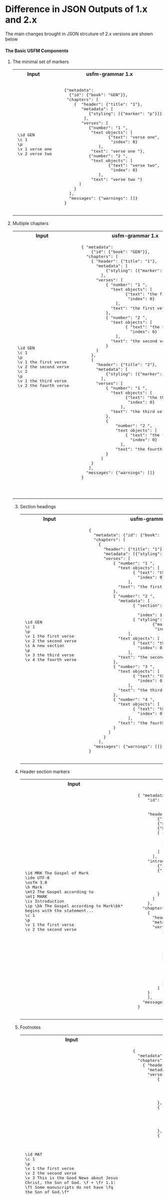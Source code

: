 # Difference in JSON Outputs of 1.x and 2.x

The main changes brought in JSON strcuture of 2.x versions are shown below 
#### The Basic USFM Components

1. The minimal set of markers
    <table><tr><th>Input</th><th>usfm-grammar 1.x</th><th>usfm-grammar 2.x</th></tr><td>
    <pre>
    \id GEN
    \c 1
    \p
    \v 1 verse one
    \v 2 verse two
    </pre></td><td><pre>      
      {"metadata": 
        {"id": {"book": "GEN"}},
       "chapters": [
          {  "header": {"title": "1"},
             "metadata": [
                {"styling": [{"marker": "p"}]}
              ],
             "verses": [
                {"number": "1 ",
                 "text objects": [
                        {"text": "verse one",
                         "index": 0}
                    ],
                 "text": "verse one "},
                {"number": "2 ",
                 "text objects": [
                        {"text": "verse two",
                         "index": 0}
                    ],
                 "text": "verse two "}
            ]
          }
        ],
        "messages": {"warnings": []}
      }
    </pre></td><td><pre>      
    {"book":{"bookCode":"GEN"},
      "chapters":[
      {"chapterNumber":"1",
          "contents":[
          {"p":null},
            {"verseNumber":"1",
              "verseText":"verse one",
              "contents":[
              "verse one"
                ]},
            {"verseNumber":"2",
              "verseText":"verse two",
              "contents":[
              "verse two"
                ]}
            ]}
        ],
      "_messages":{"_warnings":[]}}
    </pre></tr></table>


2. Multiple chapters

    <table><tr><th>Input</th><th>usfm-grammar 1.x</th><th>usfm-grammar 2.x</th></tr><td>     <pre>
    \id GEN
    \c 1
    \p
    \v 1 the first verse
    \v 2 the second verse
    \c 2
    \p
    \v 1 the third verse
    \v 2 the fourth verse
    </pre></td><td><pre>
      { "metadata": 
          {"id": {"book": "GEN"}},
        "chapters": [
          { "header": {"title": "1"},
            "metadata": [
                {"styling": [{"marker": "p"}]}
              ],
            "verses": [
                { "number": "1 ",
                  "text objects": [
                        {"text": "the first verse",
                         "index": 0}
                    ],
                  "text": "the first verse "
                },
                { "number": "2 ",
                  "text objects": [
                        { "text": "the second verse",
                          "index": 0}
                    ],
                  "text": "the second verse "
                }
            ]
          },
          {
            "header": {"title": "2"},
            "metadata": [
                {"styling": [{"marker": "p"}]}
              ],
            "verses": [
                { "number": "1 ",
                  "text objects": [
                        {"text": "the third verse",
                         "index": 0}
                      ],
                  "text": "the third verse "
                },
                {
                    "number": "2 ",
                    "text objects": [
                        { "text": "the fourth verse",
                          "index": 0}
                      ],
                    "text": "the fourth verse "
                }
              ]
          }
         ],
        "messages": {"warnings": []}
      }
  </pre></td><td><pre>      
    {"book":{"bookCode":"GEN"},
      "chapters":[
      {"chapterNumber":"1",
          "contents":[
          {"p":null},
            {"verseNumber":"1",
              "verseText":"the first verse",
              "contents":[
              "the first verse"
                ]},
            {"verseNumber":"2",
              "verseText":"the second verse",
              "contents":[
              "the second verse"
                ]}
            ]},
        {"chapterNumber":"2",
          "contents":[
          {"p":null},
            {"verseNumber":"1",
              "verseText":"the third verse",
              "contents":[
              "the third verse"
                ]},
            {"verseNumber":"2",
              "verseText":"the fourth verse",
              "contents":[
              "the fourth verse"
                ]}
            ]}
        ],
      "_messages":{"_warnings":[]}}
     </pre></tr></table>


3. Section headings

    <table><tr><th>Input</th><th>usfm-grammar 1.x</th><th>usfm-grammar 2.x</th></tr><td>     <pre>
    \id GEN
    \c 1
    \p
    \v 1 the first verse
    \v 2 the second verse
    \s A new section
    \p
    \v 3 the third verse
    \v 4 the fourth verse
    </pre></td><td><pre>
      {
        "metadata": {"id": {"book": "GEN"}},
        "chapters": [
          {
            "header": {"title": "1"},
            "metadata": [{"styling": [{"marker": "p"}]}],
            "verses": [
                { "number": "1 ",
                  "text objects": [
                        { "text": "the first verse",
                          "index": 0}
                      ],
                  "text": "the first verse "
                },
                { "number": "2 ",
                  "metadata": [
                        { "section": {"text": "A new section",
                                      "marker": "s"},
                          "index": 1},
                        { "styling": [
                                {"marker": "p",
                                 "index": 2}]}
                      ],
                  "text objects": [
                        { "text": "the second verse",
                          "index": 0}
                      ],
                  "text": "the second verse "
                },
                { "number": "3 ",
                  "text objects": [
                        { "text": "the third verse",
                          "index": 0}
                      ],
                  "text": "the third verse "
                },
                { "number": "4 ",
                  "text objects": [
                        { "text": "the fourth verse",
                          "index": 0}
                      ],
                  "text": "the fourth verse "
                }
              ]
            }
          ],
        "messages": {"warnings": []}
      }
     </pre></td><td><pre>      
      {"book":{"bookCode":"GEN"},
        "chapters":[
        {"chapterNumber":"1",
            "contents":[
            {"p":null},
              {"verseNumber":"1",
                "verseText":"the first verse",
                "contents":[
                "the first verse"
                  ]},
              {"verseNumber":"2",
                "verseText":"the second verse",
                "contents":[
                "the second verse",
                  [
                  {"s":[
                      "A new section"
                        ]}
                    ],
                  {"p":null}
                  ]},
              {"verseNumber":"3",
                "verseText":"the third verse",
                "contents":[
                "the third verse"
                  ]},
              {"verseNumber":"4",
                "verseText":"the fourth verse",
                "contents":[
                "the fourth verse"
                  ]}
              ]}
          ],
        "_messages":{"_warnings":[]}}
     </pre></tr></table>


4. Header section markers

    <table><tr><th>Input</th><th>usfm-grammar 1.x</th><th>usfm-grammar 2.x</th></tr><td>     <pre>
    \id MRK The Gospel of Mark
    \ide UTF-8
    \usfm 3.0
    \h Mark
    \mt2 The Gospel according to
    \mt1 MARK
    \is Introduction
    \ip \bk The Gospel according to Mark\bk* 
    begins with the statement...
    \c 1
    \p
    \v 1 the first verse
    \v 2 the second verse
    </pre></td><td><pre>
      { "metadata": {
          "id": {
                        "book": "MRK",
                        "details": " The Gospel of Mark"},
          "headers": [
              {"ide": "UTF-8"},
              {"usfm": "3.0"},
              {"h": "Mark"},
              [ {"mt": [{"text": "The Gospel according to"}],
                 "number": "2"},
                {"mt": [{"text": "MARK"}],
                 "number": "1"}
              ]
            ],
          "introduction": [
              {"is": [{"text": "Introduction"}]},
              {"ip": [{ "bk": [{"text": "The Gospel according to Mark"}],
                        "text": "The Gospel according to Mark",
                        "closed": true,
                        "inline": true},
                      {"text": "begins with the statement..."}]
              }
            ]
          },
        "chapters": [
          {
            "header": {"title": "1"},
            "metadata": [{"styling": [{"marker": "p"}]}],
            "verses": [
                { "number": "1 ",
                  "text objects": [
                        { "text": "the first verse",
                          "index": 0}],
                  "text": "the first verse "
                },
                { "number": "2 ",
                  "text objects": [
                        { "text": "the second verse",
                          "index": 0}],
                  "text": "the second verse "
                }
              ]
          }
          ],
        "messages": {"warnings": ["Empty lines present. "]}
      }
     </pre></td><td><pre>      
      {"book":{"bookCode":"MRK",
          "description":"The Gospel of Mark",
          "meta":[
          {"ide":"UTF-8"},
            {"usfm":"3.0"},
            {"h":"Mark"},
            [
            {"mt2":[
                "The Gospel according to"
                  ]},
              {"mt1":[
                "MARK"
                  ]}
              ],
            {"is":[
              "Introduction"
                ]},
            {"ip":[
              {"bk":[
                  "The Gospel according to Mark"
                    ],
                  "closing":"\\bk*"},
                "begins with the statement..."
                ]}
            ]},
        "chapters":[
        {"chapterNumber":"1",
            "contents":[
            {"p":null},
              {"verseNumber":"1",
                "verseText":"the first verse",
                "contents":[
                "the first verse"
                  ]},
              {"verseNumber":"2",
                "verseText":"the second verse",
                "contents":[
                "the second verse"
                  ]}
              ]}
          ],
        "_messages":{"_warnings":[]}}
     </pre></tr></table>


5. Footnotes

    <table><tr><th>Input</th><th>usfm-grammar 1.x</th><th>usfm-grammar 2.x</th></tr><td>     <pre>
    \id MAT
    \c 1
    \p
    \v 1 the first verse
    \v 2 the second verse
    \v 3 This is the Good News about Jesus 
    Christ, the Son of God. \f + \fr 1.1: 
    \ft Some manuscripts do not have \fq 
    the Son of God.\f*
    </pre></td><td><pre>
      { 
        "metadata": {"id": {"book": "MAT"}},
        "chapters": [
          { "header": {"title": "1"},
            "metadata": [{"styling": [{"marker": "p"}]}],
            "verses": [
                { "number": "1 ",
                  "text objects": [
                        { "text": "the first verse",
                          "index": 0}],
                  "text": "the first verse "
                },
                { "number": "2 ",
                  "text objects": [
                        { "text": "the second verse",
                          "index": 0}],
                  "text": "the second verse "
                },
                { "number": "3 ",
                  "metadata": [
                        { "footnote": [
                                { "text": "+ ",
                                  "index": 1},
                                { "marker": "fr",
                                  "inline": true,
                                  "index": 2},
                                { "text": "1.1: ",
                                  "index": 3},
                                { "marker": "ft",
                                  "inline": true,
                                  "index": 4},
                                { "text": "Some manuscripts do not have ",
                                  "index": 5},
                                { "marker": "fq",
                                  "inline": true,
                                  "index": 6},
                                { "text": "the Son of God.",
                                  "index": 7}],
                            "marker": "f",
                            "closed": true,
                            "inline": true,
                            "index": 1
                        }],
                  "text objects": [
                        { "text": "This is the Good News about Jesus Christ, the Son of God. ",
                          "index": 0}],
                  "text": "This is the Good News about Jesus Christ, the Son of God.  "
                }
              ]
            }
          ],
        "messages": {"warnings": []}
      }
     </pre></td><td><pre>      
      {"book":{"bookCode":"MAT"},
        "chapters":[
        {"chapterNumber":"1",
            "contents":[
            {"p":null},
              {"verseNumber":"1",
                "verseText":"the first verse",
                "contents":[
                "the first verse"
                  ]},
              {"verseNumber":"2",
                "verseText":"the second verse",
                "contents":[
                "the second verse"
                  ]},
              {"verseNumber":"3",
                "verseText":"This is the Good News about Jesus Christ,
                the Son of God.",
                "contents":[
                "This is the Good News about Jesus Christ,
                  the Son of God.",
                  {"footnote":[
                    {"caller":"+"},
                      {"fr":"1.1:"},
                      {"ft":"Some manuscripts do not have"},
                      {"fq":"the Son of God."}
                      ],
                    "closing":"\\f*"}
                  ]}
              ]}
          ],
        "_messages":{"_warnings":[]}}
     </pre></tr></table>


6. Cross-refs

    <table><tr><th>Input</th><th>usfm-grammar 1.x</th><th>usfm-grammar 2.x</th></tr><td>     <pre>
    \id MAT
    \c 1
    \p
    \v 1 the first verse
    \v 2 the second verse
    \v 3 \x - \xo 2.23: \xt Mrk 1.24; 
    Luk 2.39; Jhn 1.45.\x* and made his 
    home in a town named Nazareth.
    </pre></td><td><pre>
      {
        "metadata": {"id": {"book": "MAT"}},
        "chapters": [
          { "header": {"title": "1"},
            "metadata": [{"styling": [{"marker": "p"}]}],
            "verses": [
                { "number": "1 ",
                  "text objects": [
                        { "text": "the first verse",
                          "index": 0}],
                  "text": "the first verse "
                },
                { "number": "2 ",
                  "text objects": [
                        { "text": "the second verse",
                          "index": 0}],
                  "text": "the second verse "
                },
                { "number": "3 ",
                  "metadata": [
                        { "cross-ref": [
                                { "text": "- ",
                                  "index": 1},
                                { "marker": "xo",
                                  "inline": true,
                                  "index": 2},
                                { "text": "2.23: ",
                                  "index": 3},
                                { "marker": "xt",
                                  "inline": true,
                                  "index": 4},
                                { "text": "Mrk 1.24; Luk 2.39; Jhn 1.45.",
                                  "index": 5}],
                            "marker": "x",
                            "closed": true,
                            "inline": true,
                            "index": 0}],
                    "text objects": [
                        { "text": "and made his home in a town named Nazareth.",
                          "index": 1}],
                    "text": "and made his home in a town named Nazareth. "
                }
              ]
            }
          ],
        "messages": {"warnings": []}
      }
   </pre></td><td><pre>      
    {"book":{"bookCode":"MAT"},
      "chapters":[
      {"chapterNumber":"1",
          "contents":[
          {"p":null},
            {"verseNumber":"1",
              "verseText":"the first verse",
              "contents":[
              "the first verse"
                ]},
            {"verseNumber":"2",
              "verseText":"the second verse",
              "contents":[
              "the second verse"
                ]},
            {"verseNumber":"3",
              "verseText":"and made his home in a town named Nazareth.",
              "contents":[
              {"cross-ref":[
                  {"caller":"-"},
                    {"xo":"2.23:"},
                    {"xt":"Mrk 1.24; Luk 2.39; Jhn 1.45."}
                    ],
                  "closing":"\\x* "},
                "and made his home in a town named Nazareth."
                ]}
            ]}
        ],
      "_messages":{"_warnings":[]}}
     </pre></tr></table>


7. Multiple para markers

    <table><tr><th>Input</th><th>usfm-grammar 1.x</th><th>usfm-grammar 2.x</th></tr><td>     <pre>
    \id JHN
    \c 1
    \s1 The Preaching of John the 
    Baptist
    \r (Matthew 3.1-12; Luke 3.1-18; 
    John 1.19-28)
    \p
    \v 1 This is the Good News about 
    Jesus Christ, the Son of God.
    \v 2 It began as the prophet 
    Isaiah had written:
    \q1 “God said, ‘I will send my 
    messenger ahead of you
    \q2 to open the way for you.’
    \q1
    \v 3 Someone is shouting in 
    the desert,
    \q2 ‘Get the road ready for 
    the Lord;
    \q2 make a straight path for 
    him to travel!’”
    \p
    \v 4 So John appeared in the 
    desert, baptizing and preaching. 
    “Turn away from your sins and 
    be baptized,” he told the people, 
    “and God will forgive your sins.”
    </pre></td><td><pre>
      {
        "metadata": {"id": {"book": "JHN"}},
        "chapters": [
          { "header": {"title": "1"},
            "metadata": [
                { "section": {
                      "text": "The Preaching of John the Baptist",
                      "marker": "s1"},
                  "sectionPostheader": [
                      {"r": [{"text": "(Matthew 3.1-12; Luke 3.1-18; John 1.19-28)"}]}]},
                { "styling": [{"marker": "p"}]}],
            "verses": [
                { "number": "1 ",
                  "text objects": [
                        { "text": "This is the Good News about Jesus Christ, the Son of God.",
                          "index": 0}],
                  "text": "This is the Good News about Jesus Christ, the Son of God. "
                },
                { "number": "2 ",
                  "metadata": [{"styling": [
                        { "marker": "q1",
                          "index": 1},
                        { "marker": "q2",
                          "index": 3},
                        { "marker": "q1",
                          "index": 5}]}],
                  "text objects": [
                        { "text": "It began as the prophet Isaiah had written:",
                          "index": 0},
                        { "text": "“God said, ‘I will send my messenger ahead of you",
                          "index": 2},
                        { "text": "to open the way for you.’",
                          "index": 4}],
                    "text": "It began as the prophet Isaiah had written: “God said, 
                      ‘I will send my messenger ahead of you to open the way for you.’ "
                },
                { "number": "3 ",
                  "metadata": [{"styling": [
                        { "marker": "q2",
                          "index": 1},
                        { "marker": "q2",
                          "index": 3},
                        { "marker": "p",
                          "index": 5}]}],
                  "text objects": [
                        { "text": "Someone is shouting in the desert,",
                          "index": 0},
                        { "text": "‘Get the road ready for the Lord;",
                          "index": 2},
                        { "text": "make a straight path for him to travel!’”",
                          "index": 4}],
                  "text": "Someone is shouting in the desert, ‘Get the road ready for the Lord; 
                    make a straight path for him to travel!’” "
                },
                { "number": "4 ",
                  "text objects": [
                        { "text": "So John appeared in the desert, baptizing and preaching. 
                            “Turn away from your sins and be baptized,” e told the people, 
                            “and God will forgive your sins.”",
                          "index": 0}],
                  "text": "So John appeared in the desert, baptizing and preaching. 
                    “Turn away from your sins and be baptized,” e told the people, 
                    “and God will forgive your sins.” "
                }
              ]
            }
          ],
        "messages": {"warnings": []}
      }
     </pre></td><td><pre>      
      {"book":{"bookCode":"JHN"},
        "chapters":[
        {"chapterNumber":"1",
            "contents":[
            [
              {"s1":[
                  "The Preaching of John the Baptist"
                    ]},
                {"r":[
                  "(Matthew 3.1-12; Luke 3.1-18; John 1.19-28)"
                    ]}
                ],
              {"p":null},
              {"verseNumber":"1",
                "verseText":"This is the Good News about Jesus Christ,
                the Son of God.",
                "contents":[
                "This is the Good News about Jesus Christ,
                  the Son of God."
                  ]},
              {"verseNumber":"2",
                "verseText":"It began as the prophet Isaiah had written: �God said,
                �I will send my messenger ahead of you to open the way for you.�",
                "contents":[
                "It began as the prophet Isaiah had written:",
                  {"q1":null},
                  "�God said,
                  �I will send my messenger ahead of you",
                  {"q2":null},
                  "to open the way for you.�",
                  {"q1":null}
                  ]},
              {"verseNumber":"3",
                "verseText":"Someone is shouting in the desert,
                �Get the road ready for the Lord; make a straight path for him to travel!��",
                "contents":[
                "Someone is shouting in the desert,
                  ",
                  {"q2":null},
                  "�Get the road ready for the Lord;",
                  {"q2":null},
                  "make a straight path for him to travel!��",
                  {"p":null}
                  ]},
              {"verseNumber":"4",
                "verseText":"So John appeared in the desert,
                baptizing and preaching. �Turn away from your sins and be baptized,
                � he told the people,
                �and God will forgive your sins.�",
                "contents":[
                "So John appeared in the desert,
                  baptizing and preaching. �Turn away from your sins and be baptized,
                  � he told the people,
                  �and God will forgive your sins.�"
                  ]}
              ]}
          ],
        "_messages":{"_warnings":[]}}
     </pre></tr></table>
  

8. Character markers

    <table><tr><th>Input</th><th>usfm-grammar 1.x</th><th>usfm-grammar 2.x</th></tr><tr><td>     <pre>
    \id GEN
    \c 1
    \p
    \v 1 the first verse
    \v 2 the second verse
    \v 15 Tell the Israelites that I, 
    the \nd Lord\nd*, the God of their 
    ancestors, the God of Abraham, Isaac, 
    and Jacob,
    </pre></td><td><pre>
      { "metadata": {"id": {"book": "GEN"}},
        "chapters": [
          { "header": {"title": "1"},
            "metadata": [{"styling": [{"marker": "p"}]}],
            "verses": [
                { "number": "1 ",
                  "text objects": [
                        { "text": "the first verse",
                          "index": 0}],
                  "text": "the first verse "
                },
                { "number": "2 ",
                  "text objects": [
                        { "text": "the second verse",
                          "index": 0}],
                  "text": "the second verse "
                },
                { "number": "15 ",
                  "text objects": [
                        { "text": "Tell the Israelites that I, the ",
                          "index": 0},
                        { "nd": [{"text": "Lord"}],
                          "text": "Lord",
                          "closed": true,
                          "inline": true,
                          "index": 1},
                        { "text": ", the God of their ancestors, the God of Abraham, Isaac, and Jacob,",
                          "index": 2}],
                    "text": "Tell the Israelites that I, the  Lord , the God of their ancestors, 
                      the God of Abraham, Isaac, and Jacob, "
                }
              ]
            }
          ],
        "messages": {"warnings": []}
      }
     </pre></td><td><pre>      
      {"book":{"bookCode":"GEN"},
        "chapters":[
        {"chapterNumber":"1",
            "contents":[
            {"p":null},
              {"verseNumber":"1",
                "verseText":"the first verse",
                "contents":[
                "the first verse"
                  ]},
              {"verseNumber":"2",
                "verseText":"the second verse",
                "contents":[
                "the second verse"
                  ]},
              {"verseNumber":"15",
                "verseText":"Tell the Israelites that I,
                the Lord,
                the God of their ancestors,
                the God of Abraham,
                Isaac,
                and Jacob,
                ",
                "contents":[
                "Tell the Israelites that I,
                  the",
                  {"nd":[
                    "Lord"
                      ],
                    "closing":"\\nd*"},
                  ",
                  the God of their ancestors,
                  the God of Abraham,
                  Isaac,
                  and Jacob,
                  "
                  ]}
              ]}
          ],
        "_messages":{"_warnings":[]}}
     </pre></tr></table>

  
9. Markers with attributes

    <table><tr><th>Input</th><th>usfm-grammar 1.x</th><th>usfm-grammar 2.x</th></tr><td>     <pre>
    \id GEN
    \c 1
    \p
    \v 1 the first verse
    \v 2 the second verse \w gracious|lemma="grace"\w*
    </pre></td><td><pre>
      {
        "metadata": {"id": {"book": "GEN"}},
        "chapters": [
          { "header": {"title": "1"},
            "metadata": [{"styling": [{"marker": "p"}]}],
            "verses": [
                { "number": "1 ",
                  "text objects": [
                        { "text": "the first verse",
                          "index": 0}],
                  "text": "the first verse "
                },
                { "number": "2 ",
                  "text objects": [
                        { "text": "the second verse ",
                          "index": 0},
                        { "w": [{"text": "gracious"}],
                          "text": "gracious",
                          "attributes": [{
                              "name": "lemma",
                              "value": "\"grace\""}],
                          "closed": true,
                          "inline": true,
                          "index": 1}],
                  "text": "the second verse  gracious "
                }
              ]
            }
          ],
        "messages": {"warnings": []}
      }
     </pre></td><td><pre>      
      {"book":{"bookCode":"GEN"},
        "chapters":[
        {"chapterNumber":"1",
            "contents":[
            {"p":null},
              {"verseNumber":"1",
                "verseText":"the first verse",
                "contents":[
                "the first verse"
                  ]},
              {"verseNumber":"2",
                "verseText":"the second verse gracious",
                "contents":[
                "the second verse",
                  {"w":[
                    "gracious"
                      ],
                    "attributes":[
                    {"lemma":"grace"}
                      ],
                    "closing":"\\w*"}
                  ]}
              ]}
          ],
        "_messages":{"_warnings":[]}}
     </pre></tr></table>

 
#### More Complex Components

1. Lists

    <table><tr><th>Input</th><th>usfm-grammar 1.x</th><th>usfm-grammar 2.x</th></tr><td>     <pre>
    \id GEN
    \c 1
    \p
    \v 1 the first verse
    \v 2 the second verse
    \c 2
    \p
    \v 1 the third verse
    \v 2 the fourth verse
    \s1 Administration of the Tribes of Israel
    \lh
    \v 16-22 This is the list of the 
    administrators of the tribes of Israel:
    \li1 Reuben - Eliezer son of Zichri
    \li1 Simeon - Shephatiah son of Maacah
    \li1 Levi - Hashabiah son of Kemuel
    \lf This was the list of the 
    administrators of the tribes of Israel.
    </pre></td><td><pre>
      {
        "metadata": {"id": {"book": "GEN"}},
        "chapters": [
          { "header": {"title": "1"},
            "metadata": [{"styling": [{"marker": "p"}]}],
            "verses": [
                { "number": "1 ",
                  "text objects": [
                        { "text": "the first verse",
                          "index": 0}],
                  "text": "the first verse "
                },
                { "number": "2 ",
                  "text objects": [
                        { "text": "the second verse",
                          "index": 0}],
                  "text": "the second verse "
                }]
          },
          { "header": {"title": "2"},
            "metadata": [{"styling": [{"marker": "p"}]}],
            "verses": [
                { "number": "1 ",
                  "text objects": [
                        { "text": "the third verse",
                          "index": 0}],
                  "text": "the third verse "
                },
                { "number": "2 ",
                  "metadata": [
                        { "section": {
                                "text": "Administration of the Tribes of Israel",
                                "marker": "s1"},
                          "index": 1},
                        { "styling": [
                                { "marker": "lh",
                                  "index": 2}]}],
                  "text objects": [
                        { "text": "the fourth verse",
                          "index": 0}],
                  "text": "the fourth verse "
                },
                { "number": "16-22 ",
                  "metadata": [{"styling": [
                        { "marker": "lf",
                          "index": 2}]}],
                  "text objects": [
                        { "text": "This is the list of the administrators 
                                  of the tribes of Israel:",
                          "index": 0},
                        { "list": [
                                { "li": [{"text": "Reuben - Eliezer son of Zichri"}],
                                  "number": "1"},
                                { "li": [{"text": "Simeon - Shephatiah son of Maacah"}],
                                  "number": "1"},
                                { "li": [{"text": "Levi - Hashabiah son of Kemuel"}],
                                  "number": "1"}],
                          "text": "Reuben - Eliezer son of Zichri | Simeon - 
                                    Shephatiah son of Maacah | Levi - Hashabiah 
                                    son of Kemuel | ",
                          "index": 1},
                        { "text": "This was the list of the administrators of the tribes of Israel.",
                          "index": 3}],
                    "text": "This is the list of the administrators of the tribes of 
                              Israel: Reuben - Eliezer son of Zichri | Simeon - 
                              Shephatiah son of Maacah | Levi - Hashabiah 
                              son of Kemuel |  This was the list of the administrators 
                              of the tribes of Israel. "
                }
              ]
            }
          ],
        "messages": {"warnings": []}
      }
     </pre></td><td><pre>
      {"book":{"bookCode":"GEN"},
        "chapters":[
        {"chapterNumber":"1",
            "contents":[
            {"p":null},
              {"verseNumber":"1",
                "verseText":"the first verse",
                "contents":[
                "the first verse"
                  ]},
              {"verseNumber":"2",
                "verseText":"the second verse",
                "contents":[
                "the second verse"
                  ]}
              ]},
          {"chapterNumber":"2",
            "contents":[
            {"p":null},
              {"verseNumber":"1",
                "verseText":"the third verse",
                "contents":[
                "the third verse"
                  ]},
              {"verseNumber":"2",
                "verseText":"the fourth verse",
                "contents":[
                "the fourth verse",
                  [
                  {"s1":[
                      "Administration of the Tribes of Israel",
                        {"list":[
                          {"lh":null}
                            ]}
                        ]}
                    ]
                  ]},
              {"verseNumber":"16-22",
                "verseText":"This is the list of the administrators of the tribes of Israel: Reuben - Eliezer son of Zichri Simeon - Shephatiah son of Maacah Levi - Hashabiah son of Kemuel This was the list of the administrators of the tribes of Israel.",
                "contents":[
                "This is the list of the administrators of the tribes of Israel:",
                  {"list":[
                    {"li1":[
                        "Reuben - Eliezer son of Zichri"
                          ]},
                      {"li1":[
                        "Simeon - Shephatiah son of Maacah"
                          ]},
                      {"li1":[
                        "Levi - Hashabiah son of Kemuel"
                          ]},
                      {"lf":[
                        "This was the list of the administrators of the tribes of Israel."
                          ]}
                      ]}
                  ]}
              ]}
          ],
        "_messages":{"_warnings":[]}}
     </pre></tr></table>


2. Header section with more markers

    <table><tr><th>Input</th><th>usfm-grammar 1.x</th><th>usfm-grammar 2.x</th></tr><td>     <pre>
    \id MRK 41MRKGNT92.SFM, Good News Translation, June 2003
    \h John
    \toc1 The Gospel according to John
    \toc2 John
    \mt2 The Gospel
    \mt3 according to
    \mt1 JOHN
    \ip The two endings to the Gospel, 
    which are enclosed in brackets, 
    are generally regarded as written 
    by someone other than the author 
    of \bk Mark\bk*
    \iot Outline of Contents
    \io1 The beginning of the 
    gospel \ior (1.1-13)\ior*
    \io1 Jesus' public ministry in 
    Galilee \ior (1.14–9.50)\ior*
    \io1 From Galilee to 
    Jerusalem \ior (10.1-52)\ior*
    \c 1
    \ms BOOK ONE
    \mr (Psalms 1–41)
    \p
    \v 1 the first verse
    \v 2 the second verse
    </pre></td><td><pre>
      {
        "metadata": {"id": {
            "book": "MRK",
            "details": " 41MRKGNT92.SFM, Good News Translation, June 2003"},
          "headers": [
            { "h": "John"},
            { "toc1": [{"text": "The Gospel according to John"}]},
            { "toc2": [{"text": "John"}]},
            [ { "mt": [{"text": "The Gospel"}],
                "number": "2"},
              { "mt": [{"text": "according to"}],
                "number": "3"},
              { "mt": [{"text": "JOHN"}],
                "number": "1"}]
            ],
          "introduction": [
            { "ip": [{  "text": "The two endings to the Gospel, which are 
                          enclosed in brackets, are generally regarded as 
                          written by someone other than the author of "},
                    { "bk": [{"text": "Mark"}],
                      "text": "Mark",
                      "closed": true,
                      "inline": true}]},
            { "iot": [{"text": "Outline of Contents"}]},
            [   { "io": [
                        {
                            "text": "The beginning of the gospel "
                        },
                        {
                            "ior": [
                                {
                                    "text": "(1.1-13)"
                                }
                            ],
                            "text": "(1.1-13)",
                            "closed": true,
                            "inline": true
                        }
                    ],
                  "number": "1"
                },
                { "io": [ { "text": "Jesus' public ministry in Galilee "},
                          { "ior": [{"text": "(1.14–9.50)"}],
                            "text": "(1.14–9.50)",
                            "closed": true,
                            "inline": true}],
                  "number": "1"},
                { "io": [ { "text": "From Galilee to Jerusalem "},
                          { "ior": [{"text": "(10.1-52)"}],
                            "text": "(10.1-52)",
                            "closed": true,
                            "inline": true}],
                  "number": "1"}]
          ]
          },
        "chapters": [
          { "header": {"title": "1"},
            "metadata": [
                {"section": 
                      {"ms": {"text": "BOOK ONE"}},
                  "sectionPostheader": [
                      {"mr": {"text": "(Psalms 1–41)"}}]
                },
                {"styling": [{"marker": "p"}]}],
            "verses": [
                { "number": "1 ",
                  "text objects": [
                        { "text": "the first verse",
                          "index": 0}],
                  "text": "the first verse "
                },
                { "number": "2 ",
                  "text objects": [
                        { "text": "the second verse",
                          "index": 0}],
                  "text": "the second verse "
                }
            ]
          }
          ],
        "messages": {"warnings": []}
      }
     </pre></td><td><pre>

      {"book":{"bookCode":"MRK",
          "description":"41MRKGNT92.SFM,
          Good News Translation,
          June 2003",
          "meta":[
          {"h":"John"},
            {"toc1":[
              "The Gospel according to John"
                ]},
            {"toc2":[
              "John"
                ]},
            [
            {"mt2":[
                "The Gospel"
                  ]},
              {"mt3":[
                "according to"
                  ]},
              {"mt1":[
                "JOHN"
                  ]}
              ],
            {"ip":[
              "The two endings to the Gospel,
                which are enclosed in brackets,
                are generally regarded as written by someone other than the author of",
                {"bk":[
                  "Mark"
                    ],
                  "closing":"\\bk*"}
                ]},
            {"iot":[
              "Outline of Contents"
                ]},
            [
            {"io1":[
                "The beginning of the gospel",
                  {"ior":[
                    "(1.1-13)"
                      ],
                    "closing":"\\ior*"}
                  ]},
              {"io1":[
                "Jesus' public ministry in Galilee",
                  {"ior":[
                    "(1.14�9.50)"
                      ],
                    "closing":"\\ior*"}
                  ]},
              {"io1":[
                "From Galilee to Jerusalem",
                  {"ior":[
                    "(10.1-52)"
                      ],
                    "closing":"\\ior*"}
                  ]}
              ]
            ]},
        "chapters":[
        {"chapterNumber":"1",
            "contents":[
            [
              {"ms":"BOOK ONE"},
                {"mr":"(Psalms 1�41)"}
                ],
              {"p":null},
              {"verseNumber":"1",
                "verseText":"the first verse",
                "contents":[
                "the first verse"
                  ]},
              {"verseNumber":"2",
                "verseText":"the second verse",
                "contents":[
                "the second verse"
                  ]}
              ]}
          ],
        "_messages":{"_warnings":[]}}
     </pre></tr></table>


3. Character marker nesting

    <table><tr><th>Input</th><th>usfm-grammar 1.x</th><th>usfm-grammar 2.x</th></tr><td>     <pre>
    \id GEN
    \c 1
    \p
    \v 1 the first verse
    \v 2 the second verse
    \v 14 That is why \bk The Book of 
    the \+nd Lord\+nd*'s Battles\bk* 
    speaks of “...the town of Waheb in 
    the area of Suphah
    </pre></td><td><pre>
      {
        "metadata": {"id": {"book": "GEN"}},
        "chapters": [
          { "header": {"title": "1"},
            "metadata": [{ "styling": [{"marker": "p"}]}],
            "verses": [
                { "number": "1 ",
                  "text objects": [
                        { "text": "the first verse",
                          "index": 0}],
                  "text": "the first verse "
                },
                { "number": "2 ",
                  "text objects": [
                        { "text": "the second verse",
                          "index": 0}],
                  "text": "the second verse "
                },
                { "number": "14 ",
                  "text objects": [
                        { "text": "That is why ",
                          "index": 0},
                        { "bk": [ {"text": "The Book of the "},
                                  {"+nd": [{"text": "Lord"}],
                                    "text": "Lord",
                                    "closed": true,
                                    "inline": true},
                                  { "text": "'s Battles"}],
                          "text": "The Book of the Lord's Battles",
                          "closed": true,
                          "inline": true,
                          "index": 1},
                        { "text": "speaks of “...the town of Waheb in the area of Suphah",
                          "index": 2}],
                    "text": "That is why  The Book of the Lord's Battles speaks of 
                          “...the town of Waheb in the area of Suphah "
                }
              ]
            }
          ],
        "messages": {"warnings": []}
      }
     </pre></td><td><pre>
      {"book":{"bookCode":"GEN"},
        "chapters":[
        {"chapterNumber":"1",
            "contents":[
            {"p":null},
              {"verseNumber":"1",
                "verseText":"the first verse",
                "contents":[
                "the first verse"
                  ]},
              {"verseNumber":"2",
                "verseText":"the second verse",
                "contents":[
                "the second verse"
                  ]},
              {"verseNumber":"14",
                "verseText":"That is why The Book of the Lord's Battles speaks of �...the town of Waheb in the area of Suphah",
                "contents":[
                "That is why",
                  {"bk":[
                    "The Book of the",
                      {"+nd":[
                        "Lord"
                          ],
                        "closing":"\\+nd*"},
                      "'s Battles"
                      ],
                    "closing":"\\bk*"},
                  "speaks of �...the town of Waheb in the area of Suphah"
                  ]}
              ]}
          ],
        "_messages":{"_warnings":[]}}
     </pre></tr></table>


4. Markers with default attributes

    <table><tr><th>Input</th><th>usfm-grammar 1.x</th><th>usfm-grammar 2.x</th></tr><td>     <pre>
    \id GEN
    \c 1
    \p
    \v 1 the first verse
    \v 2 the second verse \w gracious|grace\w*
    </pre></td><td><pre>
      {
        "metadata": {"id": {"book": "GEN"}},
        "chapters": [
          { "header": {"title": "1"},
            "metadata": [{ "styling": [{"marker": "p"}]}],
            "verses": [
                { "number": "1 ",
                  "text objects": [
                        { "text": "the first verse",
                          "index": 0}],
                  "text": "the first verse "
                },
                { "number": "2 ",
                  "text objects": [
                        { "text": "the second verse ",
                          "index": 0},
                        { "w": [{"text": "gracious"}],
                          "text": "gracious",
                          "attributes": [
                                { "name": "default attribute",
                                  "value": "grace"}],
                          "closed": true,
                          "inline": true,
                          "index": 1}],
                  "text": "the second verse  gracious "
                }
              ]
            }
          ],
        "messages": {"warnings": []}
      }
     </pre></td><td><pre>
    {"book":{"bookCode":"GEN"},
      "chapters":[
      {"chapterNumber":"1",
          "contents":[
          {"p":null},
            {"verseNumber":"1",
              "verseText":"the first verse",
              "contents":[
              "the first verse"
                ]},
            {"verseNumber":"2",
              "verseText":"the second verse gracious",
              "contents":[
              "the second verse",
                {"w":[
                  "gracious"
                    ],
                  "attributes":[
                  {"defaultAttribute":"grace"}
                    ],
                  "closing":"\\w*"}
                ]}
            ]}
        ],
      "_messages":{"_warnings":[]}}
     </pre></tr></table>


5. Link-attributes and custom attributes

    <table><tr><th>Input</th><th>usfm-grammar 1.x</th><th>usfm-grammar 2.x</th></tr><td>     <pre>
    \id GEN
    \c 1
    \p
    \v 1 the first verse
    \v 2 the second 
    verse \w gracious|x-myattr="metadata"\w*
    \q1 “Someone is shouting in the desert,
    \q2 ‘Prepare a road for the Lord;
    \q2 make a straight path for him to travel!’ ”
    \ms \jmp |link-id="article-john_the_baptist"\jmp*
    John the Baptist
    \p John is sometimes called...
    </pre></td><td><pre>
      {
        "metadata": {"id": {"book": "GEN"}},
        "chapters": [
          { "header": {"title": "1"},
            "metadata": [{"styling": [{"marker": "p"}]}],
            "verses": [
                { "number": "1 ",
                  "text objects": [
                        { "text": "the first verse",
                          "index": 0}],
                  "text": "the first verse "
                },
                { "number": "2 ",
                  "metadata": [{"styling": [
                          { "marker": "q1",
                            "index": 2},
                          { "marker": "q2",
                            "index": 4},
                          { "marker": "q2",
                            "index": 6},
                          { "marker": "m",
                            "index": 8},
                          { "marker": "p",
                            "index": 12}]}],
                  "text objects": [
                        { "text": "the second verse ",
                          "index": 0},
                        { "w": [{"text": "gracious"}],
                          "text": "gracious",
                          "attributes": [
                                { "name": "x-myattr",
                                  "value": "\"metadata\""}],
                          "closed": true,
                          "inline": true,
                          "index": 1},
                        { "text": "“Someone is shouting in the desert,",
                          "index": 3},
                        { "text": "‘Prepare a road for the Lord;",
                          "index": 5},
                        { "text": "make a straight path for him to travel!’ ”",
                          "index": 7},
                        { "text": "s ",
                          "index": 9},
                        { "jmp": [],
                          "text": "",
                          "attributes": [
                                { "name": "link-id",
                                  "value": "\"article-john_the_baptist\""}],
                          "closed": true,
                          "inline": true,
                          "index": 10},
                        { "text": "John the Baptist",
                          "index": 11},
                        { "text": "John is sometimes called...",
                          "index": 13}],
                  "text": "the second verse  gracious “Someone is shouting 
                        in the desert, ‘Prepare a road for the Lord; make a 
                        straight path for him to travel!’ ” s   John the Baptist 
                        John is sometimes called... "
                }
             ]
            }
          ],
        "messages": {"warnings": []}
      }
     </pre></td><td><pre>
      {"book":{"bookCode":"GEN"},
        "chapters":[
        {"chapterNumber":"1",
            "contents":[
            {"p":null},
              {"verseNumber":"1",
                "verseText":"the first verse",
                "contents":[
                "the first verse"
                  ]},
              {"verseNumber":"2",
                "verseText":"the second verse gracious �Someone is shouting in the desert,
                �Prepare a road for the Lord; make a straight path for him to travel!� � s John the Baptist John is sometimes called...",
                "contents":[
                "the second",
                  "verse",
                  {"w":[
                    "gracious"
                      ],
                    "attributes":[
                    {"x-myattr":"metadata"}
                      ],
                    "closing":"\\w*"},
                  {"q1":null},
                  "�Someone is shouting in the desert,
                  ",
                  {"q2":null},
                  "�Prepare a road for the Lord;",
                  {"q2":null},
                  "make a straight path for him to travel!� �",
                  {"m":null},
                  "s",
                  {"jmp":[],
                    "attributes":[
                    {"link-id":"article-john_the_baptist"}
                      ],
                    "closing":"\\jmp*"},
                  "John the Baptist",
                  {"p":null},
                  "John is sometimes called..."
                  ]}
              ]}
          ],
        "_messages":{"_warnings":[]}}
     </pre></tr></table>


6. Table 

    <table><tr><th>Input</th><th>usfm-grammar 1.x</th><th>usfm-grammar 2.x</th></tr><td>     <pre>
    \id GEN
    \c 1
    \p
    \v 1 the first verse
    \v 2 the second verse
    \p
    \v 12-83 They presented their 
    offerings in the following order:
    \tr \th1 Day \th2 Tribe \th3 Leader
    \tr \tcr1 1st \tc2 Judah \tc3 Nahshon 
    son of Amminadab
    \tr \tcr1 2nd \tc2 Issachar \tc3 Nethanel
     son of Zuar
    \tr \tcr1 3rd \tc2 Zebulun \tc3 Eliab 
    son of Helon
    </pre></td><td><pre>
      {
        "metadata": {"id": {"book": "GEN"}},
        "chapters": [
          { "header": {"title": "1"},
            "metadata": [{"styling": [{"marker": "p"}]}],
            "verses": [
                { "number": "1 ",
                  "text objects": [
                        { "text": "the first verse",
                          "index": 0}],
                  "text": "the first verse "
                },
                { "number": "2 ",
                  "metadata": [{"styling": [
                            { "marker": "p",
                              "index": 1}]}],
                  "text objects": [
                        { "text": "the second verse",
                          "index": 0}],
                  "text": "the second verse "
                },
                { "number": "12-83 ",
                  "text objects": [
                        { "text": "They presented their offerings in the following order:",
                          "index": 0},
                        { "table": {
                            "header": [
                                { "th": "Day ",
                                  "number": "1",
                                  "inline": true},
                                { "th": "Tribe ",
                                  "number": "2",
                                  "inline": true},
                                { "th": "Leader",
                                  "number": "3",
                                  "inline": true}
                                ],
                            "rows": [
                                [ { "tcr": "1st ",
                                    "number": "1",
                                    "inline": true},
                                  { "tc": "Judah ",
                                    "number": "2",
                                    "inline": true},
                                  { "tc": "Nahshon son of Amminadab",
                                    "number": "3",
                                    "inline": true}],
                                [ { "tcr": "2nd ",
                                    "number": "1",
                                    "inline": true},
                                  { "tc": "Issachar ",
                                    "number": "2",
                                    "inline": true},
                                  { "tc": "Nethanel son of Zuar",
                                    "number": "3",
                                    "inline": true}],
                                [ { "tcr": "3rd ",
                                    "number": "1",
                                    "inline": true},
                                  { "tc": "Zebulun ",
                                    "number": "2",
                                    "inline": true},
                                  { "tc": "Eliab son of Helon",
                                    "number": "3",
                                    "inline": true}]
                                ]},
                            "text": "Day  | Tribe  | Leader | \n
                            1st  |  Judah  |Nahshon son of Amminadab |  \n
                            2nd  |  Issachar  |  Nethanel son of Zuar |  \n
                            3rd  |  Zebulun  |  Eliab son of Helon |  \n",
                            "index": 1
                        }
                    ],
                    "text": "They presented their offerings in the following order: 
                    Day  | Tribe  | Leader | \n
                    1st  |  Judah  |  Nahshon son of Amminadab |  \n
                    2nd  |  Issachar  |  Nethanel son of Zuar |  \n
                    3rd  |  Zebulun  |  Eliab son of Helon |  \n "
                }
              ]
            }
          ],
        "messages": {"warnings": []}
      }
     </pre></td><td><pre>
      {"book":{"bookCode":"GEN"},
        "chapters":[
        {"chapterNumber":"1",
            "contents":[
            {"p":null},
              {"verseNumber":"1",
                "verseText":"the first verse",
                "contents":[
                "the first verse"
                  ]},
              {"verseNumber":"2",
                "verseText":"the second verse",
                "contents":[
                "the second verse",
                  {"p":null}
                  ]},
              {"verseNumber":"12-83",
                "verseText":"They presented their offerings in the following order: Day ~ Tribe ~ Leader ~ //1st ~ Judah ~ Nahshon son of Amminadab ~ //2nd ~ Issachar ~ Nethanel son of Zuar ~ //3rd ~ Zebulun ~ Eliab son of Helon ~ //",
                "contents":[
                "They presented their offerings in the following order:",
                  {"table":{"header":[
                      {"th1":"Day"},
                        {"th2":"Tribe"},
                        {"th3":"Leader"}
                        ],
                      "rows":[
                      [
                        {"tcr1":"1st"},
                          {"tc2":"Judah"},
                          {"tc3":"Nahshon son of Amminadab"}
                          ],
                        [
                        {"tcr1":"2nd"},
                          {"tc2":"Issachar"},
                          {"tc3":"Nethanel son of Zuar"}
                          ],
                        [
                        {"tcr1":"3rd"},
                          {"tc2":"Zebulun"},
                          {"tc3":"Eliab son of Helon"}
                          ]
                        ]},
                    "text":"Day ~ Tribe ~ Leader ~ //1st ~ Judah ~ Nahshon son of Amminadab ~ //2nd ~ Issachar ~ Nethanel son of Zuar ~ //3rd ~ Zebulun ~ Eliab son of Helon ~ //"}
                  ]}
              ]}
          ],
        "_messages":{"_warnings":[]}}
     </pre></tr></table>


7. Milestones

    <table><tr><th>Input</th><th>usfm-grammar 1.x</th><th>usfm-grammar 2.x</th></tr><td>     <pre>
    \id GEN
    \c 1
    \p
    \v 1 the first verse
    \v 2 the second verse
    \v 3 \qt-s |sid="qt_123" who="Pilate"\*“Are you the king of the Jews?”\qt-e |eid="qt_123"\*
    </pre></td><td><pre>
      {
        "metadata": {"id": {"book": "GEN"}},
        "chapters": [
          { "header": {"title": "1"},
            "metadata": [{"styling": [{"marker": "p"}]}],
            "verses": [
                { "number": "1 ",
                  "text objects": [
                        { "text": "the first verse",
                          "index": 0}],
                  "text": "the first verse "
                },
                { "number": "2 ",
                  "text objects": [
                        { "text": "the second verse",
                          "index": 0}],
                  "text": "the second verse "
                },
                { "number": "3 ",
                  "metadata": [
                        { "milestone": "qt",
                          "start/end": "-s",
                          "marker": "qt-s",
                          "closed": true,
                          "attributes": [
                                { "name": "sid",
                                  "value": "\"qt_123\""},
                                { "name": "who",
                                  "value": "\"Pilate\""}],
                          "index": 0},
                        { "milestone": "qt",
                          "start/end": "-e",
                          "marker": "qt-e",
                          "closed": true,
                          "attributes": [
                                { "name": "eid",
                                  "value": "\"qt_123\""}],
                          "index": 2}],
                    "text objects": [
                        { "text": "“Are you the king of the Jews?”",
                          "index": 1}],
                    "text": "“Are you the king of the Jews?” "
                }
              ]
            }
          ],
        "messages": {"warnings": []}
      }
     </pre></td><td><pre>
      {"book":{"bookCode":"GEN"},
        "chapters":[
        {"chapterNumber":"1",
            "contents":[
            {"p":null},
              {"verseNumber":"1",
                "verseText":"the first verse",
                "contents":[
                "the first verse"
                  ]},
              {"verseNumber":"2",
                "verseText":"the second verse",
                "contents":[
                "the second verse"
                  ]},
              {"verseNumber":"3",
                "verseText":"�Are you the king of the Jews?�",
                "contents":[
                {"milestone":"qt",
                    "delimter":"-s",
                    "closing":"\\*",
                    "attributes":[
                    {"sid":"qt_123"},
                      {"who":"Pilate"}
                      ]},
                  "�Are you the king of the Jews?�",
                  {"milestone":"qt",
                    "delimter":"-e",
                    "closing":"\\*",
                    "attributes":[
                    {"eid":"qt_123"}
                      ]}
                  ]}
              ]}
          ],
        "_messages":{"_warnings":[]}}

     </pre></tr></table>


8. Alignment files

    <table><tr><th>Input</th><th>usfm-grammar 1.x</th><th>usfm-grammar 2.x</th></tr><td>     <pre>
    \id ACT
    \h प्रेरितों के काम
    \toc1 प्रेरितों के काम
    \toc2 प्रेरितों के काम
    \mt प्रेरितों के काम
    \c 1
    \v 1 \w हे|x-occurrence="1" x-occurrences="1"\w*\zaln-s | x-verified="true" x-occurrence="1"    x-occurrences="1" x-content="Θεόφιλε"
    \w थियुफिलुस|x-occurrence="1" x-occurrences="1"\w*
    \zaln-e\*
    \w मैंने|x-occurrence="1" x-occurrences="1"\w*\zaln-s | x-verified="true" x-occurrence="1"  x-occurrences="1" x-content="πρῶτον"
    \w पहली|x-occurrence="1" x-occurrences="1"\w*
    \zaln-e\*
    \w पुस्तिका|x-occurrence="1" x-occurrences="1"\w*\w उन|x-occurrence="1" x-occurrences="1"\w*\w सब|  x-occurrence="1" x-occurrences="1"\w*\zaln-s | x-verified="true" x-occurrence="1" x-occurrences="1"   x-content="λόγον"
    \w बातों|x-occurrence="1" x-occurrences="1"\w*
    \zaln-e\*
    \zaln-s | x-verified="true" x-occurrence="1" x-occurrences="1" x-content="ἀνελήμφθη"
    \w ऊपर|x-occurrence="1" x-occurrences="1"\w*\w उठाया|x-occurrence="1" x-occurrences="1"\w*
    \zaln-e\*
    \zaln-s | x-verified="true" x-occurrence="1" x-occurrences="1" x-content="ἄχρι"
    \w न|x-occurrence="1" x-occurrences="1"\w*
    \zaln-e\*
    \w गया|x-occurrence="1" x-occurrences="1"\w* 
    \v 30 और पौलुस पूरे दो वर्ष अपने किराये के घर में रहा,
    \v 31 और जो उसके पास आते थे, उन सबसे मिलता रहा और बिना रोक-टोक बहुत निडर होकर परमेश्‍वर के राज्य का     प्रचार करता और प्रभु यीशु मसीह की बातें सिखाता रहा।
    </pre></td><td><pre>
      {
        "metadata": {"id": {"book": "ACT"},
        "headers": [
            { "h": "प्रेरितों के काम"},
            { "toc1": [{"text": "प्रेरितों के काम"}]},
            { "toc2": [{"text": "प्रेरितों के काम"}]},
            [ {"mt": [{"text": "प्रेरितों के काम"}]}]
          ]},
        "chapters": [
          { "header": {"title": "1"},
            "metadata": [{"styling": [{"marker": "p"}]}],
            "verses": [
                { "number": "1 ",
                  "metadata": [
                        { "milestone": "zaln",
                          "start/end": "-s",
                          "marker": "zaln-s",
                          "closed": true,
                          "attributes": [
                                { "name": "x-verified",
                                  "value": "\"true\""},
                                { "name": "x-occurrence",
                                  "value": "\"1\""},
                                { "name": "x-occurrences",
                                  "value": "\"1\""},
                                { "name": "x-content",
                                  "value": "\"Θεόφιλε\""}],
                          "index": 1},
                        { "milestone": "zaln",
                          "start/end": "-e",
                          "marker": "zaln-e",
                          "closed": true,
                          "index": 3},
                        { "milestone": "zaln",
                          "start/end": "-s",
                          "marker": "zaln-s",
                          "closed": true,
                          "attributes": [
                                { "name": "x-verified",
                                  "value": "\"true\""},
                                { "name": "x-occurrence",
                                  "value": "\"1\""},
                                { "name": "x-occurrences",
                                  "value": "\"1\""},
                                { "name": "x-content",
                                  "value": "\"πρῶτον\""}],
                          "index": 5},
                        { "milestone": "zaln",
                          "start/end": "-e",
                          "marker": "zaln-e",
                          "closed": true,
                          "index": 7},
                        { "milestone": "zaln",
                          "start/end": "-s",
                          "marker": "zaln-s",
                          "closed": true,
                          "attributes": [
                                { "name": "x-verified",
                                  "value": "\"true\""},
                                { "name": "x-occurrence",
                                  "value": "\"1\""},
                                { "name": "x-occurrences",
                                  "value": "\"1\""},
                                { "name": "x-content",
                                  "value": "\"λόγον\""}],
                          "index": 11},
                        { "milestone": "zaln",
                          "start/end": "-e",
                          "marker": "zaln-e",
                          "closed": true,
                          "index": 13},
                        { "milestone": "zaln",
                          "start/end": "-s",
                          "marker": "zaln-s",
                          "closed": true,
                          "attributes": [
                                { "name": "x-verified",
                                  "value": "\"true\""},
                                { "name": "x-occurrence",
                                  "value": "\"1\""},
                                { "name": "x-occurrences",
                                  "value": "\"1\""},
                                { "name": "x-content",
                                  "value": "\"ἀνελήμφθη\""}],
                          "index": 14},
                        { "milestone": "zaln",
                          "start/end": "-e",
                          "marker": "zaln-e",
                          "closed": true,
                          "index": 17},
                        { "milestone": "zaln",
                          "start/end": "-s",
                          "marker": "zaln-s",
                          "closed": true,
                          "attributes": [
                                { "name": "x-verified",
                                  "value": "\"true\""},
                                { "name": "x-occurrence",
                                  "value": "\"1\""},
                                { "name": "x-occurrences",
                                  "value": "\"1\""},
                                { "name": "x-content",
                                  "value": "\"ἄχρι\""}],
                          "index": 18},
                        { "milestone": "zaln",
                          "start/end": "-e",
                          "marker": "zaln-e",
                          "closed": true,
                          "index": 20}],
                  "text objects": [
                        { "w": [{ "text": "हे"}],
                          "text": "हे",
                          "attributes": [
                                { "name": "x-occurrence",
                                  "value": "\"1\""},
                                { "name": "x-occurrences",
                                  "value": "\"1\""}],
                          "closed": true,
                          "inline": true,
                          "index": 0},
                        { "w": [{"text": "थियुफिलुस"}],
                          "text": "थियुफिलुस",
                          "attributes": [
                                { "name": "x-occurrence",
                                  "value": "\"1\""},
                                { "name": "x-occurrences",
                                  "value": "\"1\""}],
                          "closed": true,
                          "index": 2},
                        { "w": [{"text": "मैंने"}],
                          "text": "मैंने",
                          "attributes": [
                                { "name": "x-occurrence",
                                  "value": "\"1\""},
                                { "name": "x-occurrences",
                                  "value": "\"1\""}],
                          "closed": true,
                          "index": 4},
                        { "w": [{"text": "पहली"}],
                          "text": "पहली",
                          "attributes": [
                                { "name": "x-occurrence",
                                  "value": "\"1\""},
                                { "name": "x-occurrences",
                                  "value": "\"1\""}],
                          "closed": true,
                          "index": 6},
                        { "w": [{"text": "पुस्तिका"}],
                          "text": "पुस्तिका",
                          "attributes": [
                                { "name": "x-occurrence",
                                  "value": "\"1\""},
                                { "name": "x-occurrences",
                                  "value": "\"1\""}],
                          "closed": true,
                          "index": 8},
                        { "w": [{"text": "उन"}],
                          "text": "उन",
                          "attributes": [
                                { "name": "x-occurrence",
                                  "value": "\"1\""},
                                { "name": "x-occurrences",
                                  "value": "\"1\""}],
                          "closed": true,
                          "inline": true,
                          "index": 9},
                        { "w": [{"text": "सब"}],
                          "text": "सब",
                          "attributes": [
                                { "name": "x-occurrence",
                                  "value": "\"1\""},
                                { "name": "x-occurrences",
                                  "value": "\"1\""}],
                          "closed": true,
                          "inline": true,
                          "index": 10},
                        { "w": [{"text": "बातों"}],
                          "text": "बातों",
                          "attributes": [
                                { "name": "x-occurrence",
                                  "value": "\"1\""},
                                { "name": "x-occurrences",
                                  "value": "\"1\""}],
                          "closed": true,
                          "index": 12},
                        { "w": [{"text": "ऊपर"}],
                          "text": "ऊपर",
                          "attributes": [
                                { "name": "x-occurrence",
                                  "value": "\"1\""},
                                { "name": "x-occurrences",
                                  "value": "\"1\""}],
                          "closed": true,
                          "index": 15},
                        { "w": [{"text": "उठाया"}],
                          "text": "उठाया",
                          "attributes": [
                                { "name": "x-occurrence",
                                  "value": "\"1\""},
                                { "name": "x-occurrences",
                                  "value": "\"1\""}],
                          "closed": true,
                          "inline": true,
                          "index": 16},
                        { "w": [{"text": "न"}],
                          "text": "न",
                          "attributes": [
                                { "name": "x-occurrence",
                                  "value": "\"1\""},
                                { "name": "x-occurrences",
                                  "value": "\"1\""}],
                          "closed": true,
                          "index": 19},
                        { "w": [{"text": "गया"}],
                          "text": "गया",
                          "attributes": [
                                { "name": "x-occurrence",
                                  "value": "\"1\""},
                                { "name": "x-occurrences",
                                  "value": "\"1\""}],
                          "closed": true,
                          "index": 21}
                    ],
                  "text": "हे थियुफिलुस मैंने पहली पुस्तिका उन सब बातों ऊपर उठाया न गया "
                },
                { "number": "30 ",
                  "text objects": [
                        { "text": "और पौलुस पूरे दो वर्ष अपने किराये के घर में रहा,",
                          "index": 0}],
                  "text": "और पौलुस पूरे दो वर्ष अपने किराये के घर में रहा, "
                },
                { "number": "31 ",
                  "text objects": [
                        { "text": "और जो उसके पास आते थे, उन सबसे मिलता रहा और 
                            बिना रोक-टोक बहुत निडर होकर परमेश्‍वर के राज्य का प्रचार करता और
                            प्रभु यीशु मसीह की बातें सिखाता रहा।",
                          "index": 0}],
                  "text": "और जो उसके पास आते थे, उन सबसे मिलता रहा और बिना रोक-टोक बहुत 
                      निडर होकर परमेश्‍वर के राज्य का प्रचार करता और प्रभु यीशु मसीह की बातें सिखाता रहा। "
                }
              ]
            }
          ],
        "messages": {"warnings": ["Empty lines present. "]}
      }
     </pre></td><td><pre>
      {"book":{"bookCode":"ACT",
          "meta":[
          {"h":"प्रेरितों के काम"},
            {"toc1":[
              "प्रेरितों के काम"
                ]},
            {"toc2":[
              "प्रेरितों के काम"
                ]},
            [
            {"mt":[
                "प्रेरितों के काम"
                  ]}
              ]
            ]},
        "chapters":[
        {"chapterNumber":"1",
            "contents":[
            {"p":null},
              {"verseNumber":"1",
                "verseText":"हेथियुफिलुसमैंनेपहलीपुस्तिकाउनसबबातोंऊपरउठायानगया",
                "contents":[
                {"w":[
                    "हे"
                      ],
                    "attributes":[
                    {"x-occurrence":"1"},
                      {"x-occurrences":"1"}
                      ],
                    "closing":"\\w*"},
                  {"milestone":"zaln",
                    "delimter":"-s",
                    "closing":"\\*",
                    "attributes":[
                    {"x-verified":"true"},
                      {"x-occurrence":"1"},
                      {"x-occurrences":"1"},
                      {"x-content":"Θεόφιλε"}
                      ]},
                  {"w":[
                    "थियुफिलुस"
                      ],
                    "attributes":[
                    {"x-occurrence":"1"},
                      {"x-occurrences":"1"}
                      ],
                    "closing":"\\w*"},
                  {"milestone":"zaln",
                    "delimter":"-e",
                    "closing":"\\*"},
                  {"w":[
                    "मैंने"
                      ],
                    "attributes":[
                    {"x-occurrence":"1"},
                      {"x-occurrences":"1"}
                      ],
                    "closing":"\\w*"},
                  {"milestone":"zaln",
                    "delimter":"-s",
                    "closing":"\\*",
                    "attributes":[
                    {"x-verified":"true"},
                      {"x-occurrence":"1"},
                      {"x-occurrences":"1"},
                      {"x-content":"πρῶτον"}
                      ]},
                  {"w":[
                    "पहली"
                      ],
                    "attributes":[
                    {"x-occurrence":"1"},
                      {"x-occurrences":"1"}
                      ],
                    "closing":"\\w*"},
                  {"milestone":"zaln",
                    "delimter":"-e",
                    "closing":"\\*"},
                  {"w":[
                    "पुस्तिका"
                      ],
                    "attributes":[
                    {"x-occurrence":"1"},
                      {"x-occurrences":"1"}
                      ],
                    "closing":"\\w*"},
                  {"w":[
                    "उन"
                      ],
                    "attributes":[
                    {"x-occurrence":"1"},
                      {"x-occurrences":"1"}
                      ],
                    "closing":"\\w*"},
                  {"w":[
                    "सब"
                      ],
                    "attributes":[
                    {"x-occurrence":"1"},
                      {"x-occurrences":"1"}
                      ],
                    "closing":"\\w*"},
                  {"milestone":"zaln",
                    "delimter":"-s",
                    "closing":"\\*",
                    "attributes":[
                    {"x-verified":"true"},
                      {"x-occurrence":"1"},
                      {"x-occurrences":"1"},
                      {"x-content":"λόγον"}
                      ]},
                  {"w":[
                    "बातों"
                      ],
                    "attributes":[
                    {"x-occurrence":"1"},
                      {"x-occurrences":"1"}
                      ],
                    "closing":"\\w*"},
                  {"milestone":"zaln",
                    "delimter":"-e",
                    "closing":"\\*"},
                  {"milestone":"zaln",
                    "delimter":"-s",
                    "closing":"\\*",
                    "attributes":[
                    {"x-verified":"true"},
                      {"x-occurrence":"1"},
                      {"x-occurrences":"1"},
                      {"x-content":"ἀνελήμφθη"}
                      ]},
                  {"w":[
                    "ऊपर"
                      ],
                    "attributes":[
                    {"x-occurrence":"1"},
                      {"x-occurrences":"1"}
                      ],
                    "closing":"\\w*"},
                  {"w":[
                    "उठाया"
                      ],
                    "attributes":[
                    {"x-occurrence":"1"},
                      {"x-occurrences":"1"}
                      ],
                    "closing":"\\w*"},
                  {"milestone":"zaln",
                    "delimter":"-e",
                    "closing":"\\*"},
                  {"milestone":"zaln",
                    "delimter":"-s",
                    "closing":"\\*",
                    "attributes":[
                    {"x-verified":"true"},
                      {"x-occurrence":"1"},
                      {"x-occurrences":"1"},
                      {"x-content":"ἄχρι"}
                      ]},
                  {"w":[
                    "न"
                      ],
                    "attributes":[
                    {"x-occurrence":"1"},
                      {"x-occurrences":"1"}
                      ],
                    "closing":"\\w*"},
                  {"milestone":"zaln",
                    "delimter":"-e",
                    "closing":"\\*"},
                  {"w":[
                    "गया"
                      ],
                    "attributes":[
                    {"x-occurrence":"1"},
                      {"x-occurrences":"1"}
                      ],
                    "closing":"\\w*"}
                  ]},
              {"verseNumber":"30",
                "verseText":"और पौलुस पूरे दो वर्ष अपने किराये के घर में रहा,
                ",
                "contents":[
                "और पौलुस पूरे दो वर्ष अपने किराये के घर में रहा,
                  "
                  ]},
              {"verseNumber":"31",
                "verseText":"और जो उसके पास आते थे,
                उन सबसे मिलता रहा और बिना रोक-टोक बहुत निडर होकर परमेश्‍वर के राज्य का प्रचार करता और प्रभु यीशु मसीह की बातें सिखाता रहा।",
                "contents":[
                "और जो उसके पास आते थे,
                  उन सबसे मिलता रहा और बिना रोक-टोक बहुत निडर होकर परमेश्‍वर के राज्य का प्रचार करता और प्रभु यीशु मसीह की बातें सिखाता रहा।"
                  ]}
              ]}
          ],
        "_messages":{"_warnings":[      ]}}
     </pre></tr></table>




# The USFM Grammar Outputs 

The comparison of JSON outputs obtained from usfm-grammar with varying parameters.

1. The minimal set of markers
    <table>
    <tr><th>Input</th><th>Normal Mode</th><th>LEVEL.RELAXED</th><th>FILTER.SCRIPTURE</th></tr><tr>
    <td><pre>
    \id GEN
    \c 1
    \p
    \v 1 verse one
    \v 2 verse two
    </pre></td><td><pre>
    {
      "book": { "bookCode": "GEN" },
      "chapters": [
        {
          "chapterNumber": "1",
          "contents": [
            { "p": null },
            {
              "verseNumber": "1",
              "verseText": "verse one",
              "contents": [ "verse one" ]
            },
            {
              "verseNumber": "2",
              "verseText": "verse two",
              "contents": [ "verse two" ]
            } ]
        }
      ],
      "_messages": {
        "_warnings": []
      }
    }    
    </pre></td>
    <td><pre>      
	{
      "book": { "bookCode": "GEN" },
      "chapters": [
        {
          "chapterNumber": "1",
          "contents": [
            { "p": null },
            {
              "verseNumber": "1",
              "contents": [ "verse one" ],
              "verseText": "verse one"
            },
            {
              "verseNumber": "2",
              "contents": [ "verse two" ],
              "verseText": "verse two"
            }
          ]
        }
      ],
      "_messages": {
        "_warnings": []
      }
    }
    </pre></td><td><pre>
    {
      "book": {
        "bookCode": "GEN"
      },
      "chapters": [
        {
          "chapterNumber": "1",
          "contents": [
            {
              "verseNumber": "1",
              "verseText": "verse one"
            },
            {
              "verseNumber": "2",
              "verseText": "verse two"
            }
          ]
        }
      ],
      "_messages": {
        "_warnings": []
      }
    }
    </pre></td>
    </tr></table>

2.  Multiple chapters
    <table>
    <tr><th>Input</th><th>Normal Mode</th><th>LEVEL.RELAXED</th><th>FILTER.SCRIPTURE</th></tr><tr>
    <td><pre>
    \id GEN
    \c 1
    \p
    \v 1 the first verse
    \v 2 the second verse
    \c 2
    \p
    \v 1 the third verse
    \v 2 the fourth verse
    </pre></td><td><pre>
    {
      "book": { "bookCode": "GEN" },
      "chapters": [
        {
          "chapterNumber": "1",
          "contents": [
            { "p": null },
            {
              "verseNumber": "1",
              "verseText": "the first verse",
              "contents": [ "the first verse" ]
            },
            {
              "verseNumber": "2",
              "verseText": "the second verse",
              "contents": [ "the second verse" ]
            }
          ]
        },
        {
          "chapterNumber": "2",
          "contents": [
            { "p": null },
            {
              "verseNumber": "1",
              "verseText": "the third verse",
              "contents": [ "the third verse" ]
            },
            {
              "verseNumber": "2",
              "verseText": "the fourth verse",
              "contents": [ "the fourth verse" ]
            }
          ]
        }
      ],
      "_messages": { "_warnings": [] }
    }
    </pre></td><td><pre>      
    {
      "book": { "bookCode": "GEN" },
      "chapters": [
        {
          "chapterNumber": "1",
          "contents": [
            { "p": null  },
            {
              "verseNumber": "1",
              "contents": [ "the first verse" ],
              "verseText": "the first verse"
            },
            {
              "verseNumber": "2",
              "contents": [ "the second verse" ],
              "verseText": "the second verse"
            }
          ]
        },
        {
          "chapterNumber": "2",
          "contents": [
            { "p": null },
            {
              "verseNumber": "1",
              "contents": [ "the third verse" ],
              "verseText": "the third verse"
            },
            {
              "verseNumber": "2",
              "contents": [ "the fourth verse" ],
              "verseText": "the fourth verse"
            } ]
        }
      ],
      "_messages": { "_warnings": [] }
    }
    </pre></td><td><pre>
    {
      "book": { "bookCode": "GEN" },
      "chapters": [
        {
          "chapterNumber": "1",
          "contents": [
            {
              "verseNumber": "1",
              "verseText": "the first verse"
            },
            {
              "verseNumber": "2",
              "verseText": "the second verse"
            } ]
        },
        {
          "chapterNumber": "2",
          "contents": [
            {
              "verseNumber": "1",
              "verseText": "the third verse"
            },
            {
              "verseNumber": "2",
              "verseText": "the fourth verse"
            } ]
        }
      ],
      "_messages": { "_warnings": [] }
    }        
    </pre></td>
    </tr></table>

3.  Section headers, \p and others markers before chapters and inside them
    <table>
    <tr><th>Input</th><th>Normal Mode</th><th>LEVEL.RELAXED</th><th>FILTER.SCRIPTURE</th></tr><tr>
    <td><pre>

    \id MRK The Gospel of Mark
    \ide UTF-8
    \usfm 3.0
    \h Mark
    \mt2 The Gospel according to
    \mt1 MARK
    \is Introduction
    \ip \bk The Gospel according to Mark\bk* 
    begins with the statement...
    \c 1
    \s the first section
    \p
    \v 1 the first verse
    \s1 A new section
    \v 2 the second verse
    \q1 a peom
    </pre></td><td><pre>
    {
      "book": {
        "bookCode": "MRK",
        "description": "The Gospel of Mark",
        "meta": [
          { "id": "UTF-8" },
          { "usfm": "3.0" },
          { "h": "Mark" },
          [
            { "mt2": [ "The Gospel according to" ] },
            { "mt1": [ "MARK" ] }
          ],
          { "is": [ "Introduction" ] },
          { "ip": [ { "bk": [ "The Gospel according to Mark" ],
                      "closing": "\\bk*" },
                    "begins with the statement..." ] } ]},
      "chapters": [
        { "chapterNumber": "1",
          "contents": [
            [ { "s": "the first section" } ],
            { "p": null },
            {
              "verseNumber": "1",
              "verseText": "the first verse",
              "contents": [
                "the first verse",
                [ { "s1": "A new section" } ] ]
            },
            {
              "verseNumber": "2",
              "verseText": "the second verse a peom",
              "contents": [
                "the second verse",
                { "q1": null },
                "a peom" ]
            } ]
        }
      ],
      "_messages": { "_warnings": ["Trailing spaces present at line end. "]}
    }
    </pre></td><td><pre>      
    {
      "book": { 
        "bookCode": "MRK ",
        "description": "The Gospel of Mark",
        "meta": [
          { "ide": "UTF-8" },
          { "usfm": "3.0" },
          { "h": "Mark" },
          { "mt2": "The Gospel according to" },
          { "mt1": "MARK" },
          { "is": "Introduction" },
          { "ip": [
              { "bk": "The Gospel according to Mark",
                "closing": "\\bk*" },
              "begins with the statement..." ] } ]},
      "chapters": [
        { "chapterNumber": "1",
          "contents": [
            { "s": "the first section" },
            { "p": null },
            {
              "verseNumber": "1",
              "contents": [
                "the first verse",
                { "s1": "A new section" } ],
              "verseText": "the first verse"
            },
            {
              "verseNumber": "2",
              "contents": [
                "the second verse",
                { "q1": null },
                "a peom"
              ],
              "verseText": "the second verse a peom"
            } ]
        }
      ],
      "_messages":{"_warnings":["Trailing spaces present at line end. "]}
    }
    </pre></td><td><pre>
    {
      "book": {
        "bookCode": "MRK",
        "description": "The Gospel of Mark" },
      "chapters": [
        { "chapterNumber": "1",
          "contents": [
            {
              "verseNumber": "1",
              "verseText": "the first verse"
            },
            {
              "verseNumber": "2",
              "verseText": "the second verse a peom"
            }
          ]
        }
      ],
      "_messages": {
        "_warnings": [
          "Trailing spaces present at line end. "
        ]
      }
    }        
    </pre></td>
    </tr></table>
4.  Footnote, inline markers and attributes
    <table>
    <tr><th>Input</th><th>Normal Mode</th><th>LEVEL.RELAXED</th><th>FILTER.SCRIPTURE</th></tr><tr>
    <td><pre>
	\id MAT
	\c 1
	\p
	\v 1 the first verse
	\v 2 the second verse
	\v 3 This is the Good News about Jesus 
	Christ, the Son of God. \f + \fr 1.1: \ft Some 
	manuscripts do not have \fq the Son of God.\f*
	\c 2 
	\p
	\v 1 \f footnote \ft content \f*
	\v 2 nm,n
	\s text1 \em text2 \em*
	\v 1 This is the Good News about Jesus Christ, 
	the Son of God. \f + \fr 1.1: \ft Some manuscripts 
	do not have the Son of God.\f*
	\v 2 good \w gracious|strong="H1234,G5485"\w* lord

    </pre></td><td><pre>
    {
      "book": {
        "bookCode": "MAT" },
      "chapters": [
        {
          "chapterNumber": "1",
          "contents": [
            {
              "p": null },
            {
              "verseNumber": "1",
              "verseText": "the first verse",
              "contents": [
                "the first verse" ] },
            {
              "verseNumber": "2",
              "verseText": "the second verse",
              "contents": [
                "the second verse" ] },
            {
              "verseNumber": "3",
              "verseText": "This is the Good News about Jesus Christ, the Son of God.",
              "contents": [
                "This is the Good News about Jesus",
                "Christ, the Son of God.",
                {
                  "footnote": [
                    {
                      "caller": "+" },
                    {
                      "fr": "1.1:" },
                    {
                      "ft": "Some\nmanuscripts do not have" },
                    {
                      "fq": "the Son of God." } ],
                  "closing": "\\f*" } ] } ] },
        {
          "chapterNumber": "2",
          "contents": [
            {
              "p": null },
            {
              "verseNumber": "1",
              "verseText": "",
              "contents": [
                {
                  "footnote": [
                    "footnote",
                    {
                      "ft": "content" } ],
                  "closing": "\\f*" } ] },
            {
              "verseNumber": "2",
              "verseText": "nm,n",
              "contents": [
                "nm,n",
                [
                  {
                    "s": [
                      "text1",
                      {
                        "em": [
                          "text2" ],
                        "closing": "\\em*" } ] } ] ] },
            {
              "verseNumber": "1",
              "verseText": "This is the Good News about Jesus Christ, the Son of God.",
              "contents": [
                "This is the Good News about Jesus Christ,",
                "the Son of God.",
                {
                  "footnote": [
                    {
                      "caller": "+" },
                    {
                      "fr": "1.1:" },
                    {
                      "ft": "Some manuscripts\ndo not have the Son of God." } ],
                  "closing": "\\f*" } ] },
            {
              "verseNumber": "2",
              "verseText": "good gracious lord",
              "contents": [
                "good",
                {
                  "w": [
                    "gracious" ],
                  "attributes": [
                    {
                      "strong": "H1234,G5485" } ],
                  "closing": "\\w*" },
                "lord" ] } ] } ],
      "_messages": {
        "_warnings": [
          "Trailing spaces present at line end. " ] }
    }
    </pre></td><td><pre>      
    {
      "book": {
        "bookCode": "MAT" },
      "chapters": [
        {
          "chapterNumber": "1",
          "contents": [
            {
              "p": null },
            {
              "verseNumber": "1",
              "contents": [
                "the first verse" ],
              "verseText": "the first verse" },
            {
              "verseNumber": "2",
              "contents": [
                "the second verse" ],
              "verseText": "the second verse" },
            {
              "verseNumber": "3",
              "contents": [
                "This is the Good News about Jesus",
                "Christ, the Son of God.",
                {
                  "f": "+" },
                {
                  "fr": "1.1:" },
                {
                  "ft": [
                    "Some",
                    "manuscripts do not have",
                    {
                      "fq": "the Son of God.",
                      "closing": "\\f*" } ] } ],
              "verseText": "This is the Good News about Jesus Christ, the Son of God." } ] },
        {
          "chapterNumber": "2",
          "contents": [
            {
              "p": null },
            {
              "verseNumber": "1",
              "contents": [
                {
                  "f": [
                    "footnote",
                    {
                      "ft": "content",
                      "closing": "\\f*" } ] } ],
              "verseText": "" },
            {
              "verseNumber": "2",
              "contents": [
                "nm,n",
                {
                  "s": [
                    "text1",
                    {
                      "em": "text2",
                      "closing": "\\em*" } ] } ],
              "verseText": "nm,n" },
            {
              "verseNumber": "1",
              "contents": [
                "This is the Good News about Jesus Christ,",
                "the Son of God.",
                {
                  "f": "+" },
                {
                  "fr": [
                    "1.1:",
                    {
                      "ft": [
                        "Some manuscripts",
                        "do not have the Son of God." ],
                      "closing": "\\f*" } ] } ],
              "verseText": "This is the Good News about Jesus Christ, the Son of God." },
            {
              "verseNumber": "2",
              "contents": [
                "good",
                {
                  "w": "gracious",
                  "attributes": "|strong=\"H1234,G5485\"",
                  "closing": "\\w*" },
                "lord" ],
              "verseText": "good gracious lord" } ] } ],
      "_messages": {
        "_warnings": [
          "Trailing spaces present at line end. " ] }
    }
    </pre></td><td><pre>
    {
      "book": {
        "bookCode": "MAT" },
      "chapters": [
        {
          "chapterNumber": "1",
          "contents": [
            {
              "verseNumber": "1",
              "verseText": "the first verse" },
            {
              "verseNumber": "2",
              "verseText": "the second verse" },
            {
              "verseNumber": "3",
              "verseText": "This is the Good News about Jesus Christ, the Son of God." } ] },
        {
          "chapterNumber": "2",
          "contents": [
            {
              "verseNumber": "1",
              "verseText": "" },
            {
              "verseNumber": "2",
              "verseText": "nm,n" },
            {
              "verseNumber": "1",
              "verseText": "This is the Good News about Jesus Christ, the Son of God." },
            {
              "verseNumber": "2",
              "verseText": "good gracious lord" } ] } ],
      "_messages": {
        "_warnings": [
          "Trailing spaces present at line end. " ] }
    }        
    </pre></td>
    </tr></table>

5.  Error in Book code, marker name, marker syntax and order of markers
    <table>
    <tr><th>Input</th><th>Normal Mode</th><th>LEVEL.RELAXED</th><th>FILTER.SCRIPTURE</th></tr><tr>
    <td><pre>
    \id GUN
    \c 1
    \ide the content
    \ip
    \p
    \v 1 verse one
    \v 2 verse two
    \ver 3 some text
    \v4 the next verse
    </pre></td><td><pre>
        ERROR
    </pre></td><td><pre>      
    {
      "book": {
        "bookCode": "GUN" },
      "chapters": [
        {
          "chapterNumber": "1",
          "contents": [
            {
              "ide": "the content" },
            {
              "ip": "" },
            {
              "p": null },
            {
              "verseNumber": "1",
              "contents": [
                "verse one" ],
              "verseText": "verse one" },
            {
              "verseNumber": "2",
              "contents": [
                "verse two",
                {
                  "ver": "3 some text" },
                {
                  "v4": "the next verse" } ],
              "verseText": "verse two" } ] } ],
      "_messages": {
        "_warnings": [] }
    }
    </pre></td><td><pre>
        ERROR   
    </pre></td>
    </tr></table>

The Normal Mode outputs given in the above tables are what would be obtained when the library is used with the following parameters
```
const grammar = require('usfm-grammar');
var input = '...';
const myUsfmParser = new grammar.USFMParser(input);
var jsonOutput = myUsfmParser.toJSON();
```
or in CLI
```
> usfm-grammar input.usfm
```

The LEVEL.RELAXED outputs are obtained as follows
```
const grammar = require('usfm-grammar', LEVEL.RELAXED);
var input = '...';
const myUsfmParser = new grammar.USFMParser(input);
var jsonOutput = myUsfmParser.toJSON();
```
or in CLI,
```
> usfm-grammar --level relaxed input.usfm 
```

The FILTER.SCRIPTURE outputs are obtained as shown below
```
const grammar = require('usfm-grammar');
var input = '...';
const myUsfmParser = new grammar.USFMParser(input, FILTER.SCRIPTURE);
var jsonOutput = myUsfmParser.toJSON();
```
or in CLI,
```
> usfm-grammar --filter scripture input.usfm
```